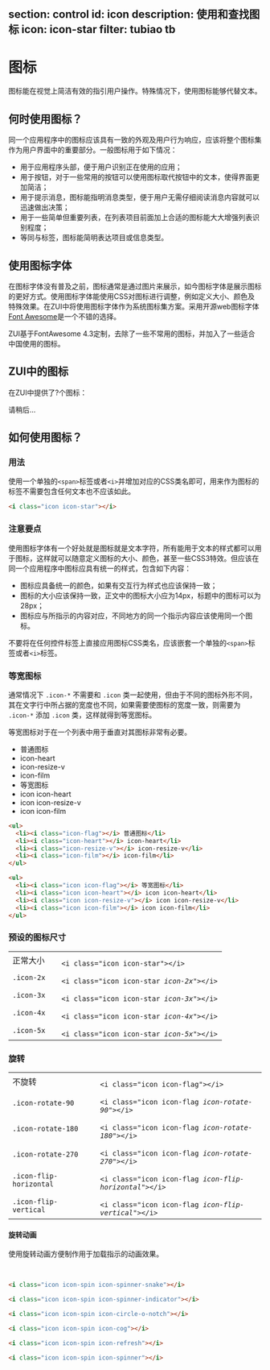 ﻿section: control
id: icon
description: 使用和查找图标
icon: icon-star
filter: tubiao tb
---

# 图标

<style>
#iconsExample ul {padding: 0;}
#iconsExample li {
  cursor: pointer;
  float: left;
  width: 150px;
  line-height: 25px;
  list-style: none;
  padding: 2px 10px;
  white-space: nowrap;
  transition: all .3s;
}
#iconsExample li a {color: #333}
#iconsExample li a:hover {text-decoration: none}
#iconsExample li a > i {display: inline-block; min-width: 20px}
#iconsExample li:hover {background-color: #d5f1d7; transform: scale(1.2);}

.table-icons-example td {vertical-align: middle;}
.table-icons-example td pre {margin-bottom: 0;}

</style>

图标能在视觉上简洁有效的指引用户操作。特殊情况下，使用图标能够代替文本。

## 何时使用图标？

同一个应用程序中的图标应该具有一致的外观及用户行为响应，应该将整个图标集作为用户界面中的重要部分。一般图标用于如下情况：

*   用于应用程序头部，便于用户识别正在使用的应用；
*   用于按钮，对于一些常用的按钮可以使用图标取代按钮中的文本，使得界面更加简洁；
*   用于提示消息，图标能指明消息类型，便于用户无需仔细阅读消息内容就可以迅速做出决策；
*   用于一些简单但重要列表，在列表项目前面加上合适的图标能大大增强列表识别程度；
*   等同与标签，图标能简明表达项目或信息类型。

## 使用图标字体

在图标字体没有普及之前，图标通常是通过图片来展示，如今图标字体是展示图标的更好方式。使用图标字体能使用CSS对图标进行调整，例如定义大小、颜色及特殊效果。在ZUI中将使用图标字体作为系统图标集方案。采用开源web图标字体[Font Awesome](http://fortawesome.github.io/Font-Awesome/)是一个不错的选择。

ZUI基于FontAwesome 4.3定制，去除了一些不常用的图标，并加入了一些适合中国使用的图标。

## ZUI中的图标

在ZUI中提供了<span class="icons-count">?</span>个图标：

<div class="example" id="iconsExample">
  <div class="text-center text-muted"><i class="icon icon-spin icon-spinner-indicator"></i> 请稍后...</div>
</div>

## 如何使用图标？

### 用法

使用一个单独的`<span>`标签或者`<i>`并增加对应的CSS类名即可，用来作为图标的标签不需要包含任何文本也不应该如此。

```html
<i class="icon icon-star"></i>
```

### 注意要点

使用图标字体有一个好处就是图标就是文本字符，所有能用于文本的样式都可以用于图标，这样就可以随意定义图标的大小、颜色，甚至一些CSS3特效。但应该在同一个应用程序中图标应具有统一的样式，包含如下内容：

*   图标应具备统一的颜色，如果有交互行为样式也应该保持一致；
*   图标的大小应该保持一致，正文中的图标大小应为14px，标题中的图标可以为28px；
*   图标应与所指示的内容对应，不同地方的同一个指示内容应该使用同一个图标。

<div class="alert alert-danger">
  <p>
  不要将在任何控件标签上直接应用图标CSS类名，应该嵌套一个单独的<code>&lt;span&gt;</code>标签或者<code>&lt;i&gt;</code>标签。</p>
</div>

### 等宽图标

通常情况下 `.icon-*` 不需要和 `.icon` 类一起使用，但由于不同的图标外形不同，其在文字行中所占据的宽度也不同，如果需要使图标的宽度一致，则需要为 `.icon-*` 添加 `.icon` 类，这样就得到等宽图标。

等宽图标对于在一个列表中用于垂直对其图标非常有必要。

<example>
  <div class="row">
    <div class="col-sm-6">
      <ul style="margin: 0">
        <li><i class="icon-flag"></i> 普通图标</li>
        <li><i class="icon-heart"></i> <span class="code">icon-heart</span></li>
        <li><i class="icon-resize-v"></i> <span class="code">icon-resize-v</span></li>
        <li><i class="icon-film"></i> <span class="code">icon-film</span></li>
      </ul>
    </div>
    <div class="col-sm-6">
      <ul style="margin: 0">
        <li><i class="icon icon-flag"></i> 等宽图标</li>
        <li><i class="icon icon-heart"></i> <span class="code">icon icon-heart</span></li>
        <li><i class="icon icon-resize-v"></i> <span class="code">icon icon-resize-v</span></li>
        <li><i class="icon icon-film"></i> <span class="code">icon icon-film</span></li>
      </ul>
    </div>
  </div>
</example>

```html
<ul>
  <li><i class="icon-flag"></i> 普通图标</li>
  <li><i class="icon-heart"></i> icon-heart</li>
  <li><i class="icon-resize-v"></i> icon-resize-v</li>
  <li><i class="icon-film"></i> icon-film</li>
</ul>

<ul>
  <li><i class="icon icon-flag"></i> 等宽图标</li>
  <li><i class="icon icon-heart"></i> icon icon-heart</li>
  <li><i class="icon icon-resize-v"></i> icon icon-resize-v</li>
  <li><i class="icon icon-film"></i> icon icon-film</li>
</ul>
```

### 预设的图标尺寸

<div class="example">
  <table class="table table-icons-example">
    <tbody><tr>
      <td>正常大小</td>
      <td><i class="icon icon-star"></i></td>
      <td><pre><code>&lt;i class="icon icon-star"&gt;&lt;/i&gt;</code></pre></td>
    </tr>
    <tr>
      <td><code>.icon-2x</code></td>
      <td><i class="icon icon-star icon-2x"></i></td>
      <td><pre><code>&lt;i class="icon icon-star <em>icon-2x</em>"&gt;&lt;/i&gt;</code></pre></td>
    </tr>
    <tr>
      <td><code>.icon-3x</code></td>
      <td><i class="icon icon-star icon-3x"></i></td>
      <td><pre><code>&lt;i class="icon icon-star <em>icon-3x</em>"&gt;&lt;/i&gt;</code></pre></td>
    </tr>
    <tr>
      <td><code>.icon-4x</code></td>
      <td><i class="icon icon-star icon-4x"></i></td>
      <td><pre><code>&lt;i class="icon icon-star <em>icon-4x</em>"&gt;&lt;/i&gt;</code></pre></td>
    </tr>
    <tr>
      <td><code>.icon-5x</code></td>
      <td><i class="icon icon-star icon-5x"></i></td>
      <td><pre><code>&lt;i class="icon icon-star <em>icon-5x</em>"&gt;&lt;/i&gt;</code></pre></td>
    </tr>
  </tbody></table>
</div>

### 旋转

<div class="example">
  <table class="table table-icons-example">
    <tbody><tr>
      <td>不旋转</td>
      <td><i class="icon icon-2x icon-flag"></i></td>
      <td><pre><code>&lt;i class="icon icon-flag"&gt;&lt;/i&gt;</code></pre></td>
    </tr>
    <tr>
      <td><code>.icon-rotate-90</code></td>
      <td><i class="icon icon-2x icon-flag icon-rotate-90"></i></td>
      <td><pre><code>&lt;i class="icon icon-flag <em>icon-rotate-90</em>"&gt;&lt;/i&gt;</code></pre></td>
    </tr>
    <tr>
      <td><code>.icon-rotate-180</code></td>
      <td><i class="icon icon-2x icon-flag icon-rotate-180"></i></td>
      <td><pre><code>&lt;i class="icon icon-flag <em>icon-rotate-180</em>"&gt;&lt;/i&gt;</code></pre></td>
    </tr>
    <tr>
      <td><code>.icon-rotate-270</code></td>
      <td><i class="icon icon-2x icon-flag icon-rotate-270"></i></td>
      <td><pre><code>&lt;i class="icon icon-flag <em>icon-rotate-270</em>"&gt;&lt;/i&gt;</code></pre></td>
    </tr>
    <tr>
      <td><code>.icon-flip-horizontal</code></td>
      <td><i class="icon icon-2x icon-flag icon-flip-horizontal"></i></td>
      <td><pre><code>&lt;i class="icon icon-flag <em>icon-flip-horizontal</em>"&gt;&lt;/i&gt;</code></pre></td>
    </tr>
    <tr>
      <td><code>.icon-flip-vertical</code></td>
      <td><i class="icon icon-2x icon-flag icon-flip-vertical"></i></td>
      <td><pre><code>&lt;i class="icon icon-flag <em>icon-flip-vertical</em>"&gt;&lt;/i&gt;</code></pre></td>
    </tr>
  </tbody></table>
</div>

#### 旋转动画

使用旋转动画方便制作用于加载指示的动画效果。

<div class="example">
  <i class="icon icon-spin icon-spinner-snake"></i> &nbsp; 
  <i class="icon icon-spin icon-spinner-indicator"></i> &nbsp; 
  <i class="icon icon-spin icon-circle-o-notch"></i> &nbsp; 
  <i class="icon icon-spin icon-cog"></i> &nbsp; 
  <i class="icon icon-spin icon-refresh"></i> &nbsp; 
  <i class="icon icon-spin icon-spinner"></i>
</div>

```html
<i class="icon icon-spin icon-spinner-snake"></i>
```

```html
<i class="icon icon-spin icon-spinner-indicator"></i>
```

```html
<i class="icon icon-spin icon-circle-o-notch"></i>
```

```html
<i class="icon icon-spin icon-cog"></i>
```

```html
<i class="icon icon-spin icon-refresh"></i>
```

```html
<i class="icon icon-spin icon-spinner"></i>
```

<script>
function afterPageLoad() {
    if($.doc) {
        var url = $('body').hasClass('layout-page') ? '../icons.json' : 'docs/icons.json';
        $.doc.loadData(url, function(data) {
            var iconCount = 0;
            var $list = $('<ul class="clearfix"></ul>');
            $.each(data, function(name, icon) {
                iconCount++;
                var $li = $('<li><a href="#search/icon-' + name + '"><i class="icon-' + name + '"></i> ' + name + '</a></li>');
                icon.id = name;
                $li.data('icon', icon);
                $list.append($li);
            });
            $('#iconsExample').empty().append($list);
            $('#pageBody .icons-count').text(iconCount);
        });
    }
}
</script>
